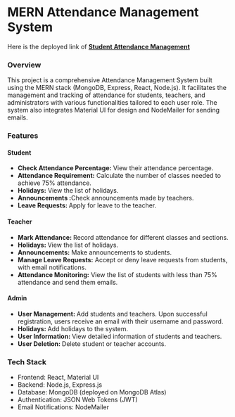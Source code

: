 <h1>MERN Attendance Management System</h1>

<p>Here is the deployed link of <a href="https://studentattendancemanagement.onrender.com/"><b>Student Attendance Management</b></a> </p>

<h3>Overview</h3>
<p>This project is a comprehensive Attendance Management System built using the MERN stack (MongoDB, Express, React, Node.js). It facilitates the management and tracking of attendance for students, teachers, and administrators with various functionalities tailored to each user role. The system also integrates Material UI for design and NodeMailer for sending emails.</p>

<h3>Features</h3>

<h4>Student</h4>
<ul>
  <li><b>Check Attendance Percentage:</b> View their attendance percentage.</li>
  <li><b>Attendance Requirement:</b> Calculate the number of classes needed to achieve 75% attendance.</li>
  <li><b>Holidays:</b> View the list of holidays.</li>
  <li><b>Announcements :</b>Check announcements made by teachers.</li>
  <li><b>Leave Requests: </b>Apply for leave to the teacher.</li>
</ul>

<h4>Teacher</h4>
<ul>
  <li><b>Mark Attendance: </b>Record attendance for different classes and sections.</li>
  <li><b>Holidays: </b>View the list of holidays.</li>
  <li><b>Announcements:</b> Make announcements to students.</li>
  <li><b>Manage Leave Requests:</b> Accept or deny leave requests from students, with email notifications.</li>
  <li><b>Attendance Monitoring:</b> View the list of students with less than 75% attendance and send them emails.</li>
</ul>

<h4>Admin</h4>
<ul>
  <li><b>User Management: </b>Add students and teachers. Upon successful registration, users receive an email with their username and password.</li>
  <li><b>Holidays: </b>Add holidays to the system.</li>
  <li><b>User Information: </b>View detailed information of students and teachers.</li>
  <li><b>User Deletion: </b>Delete student or teacher accounts.</li>
</ul>

<h3>Tech Stack</h3>
<ul>
  <li>Frontend: React, Material UI</li>
  <li>Backend: Node.js, Express.js</li>
  <li>Database: MongoDB (deployed on MongoDB Atlas)</li>
  <li>Authentication: JSON Web Tokens (JWT)</li>
  <li>Email Notifications: NodeMailer</li>
</ul>

